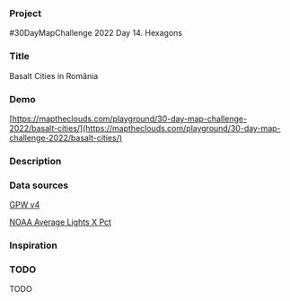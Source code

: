 ### Project

#30DayMapChallenge 2022 Day 14. Hexagons

### Title

Basalt Cities in România

### Demo

[https://maptheclouds.com/playground/30-day-map-challenge-2022/basalt-cities/](https://maptheclouds.com/playground/30-day-map-challenge-2022/basalt-cities/)

### Description

### Data sources

[GPW v4](https://sedac.ciesin.columbia.edu/data/set/gpw-v4-population-density-rev11)

[NOAA Average Lights X Pct](https://ngdc.noaa.gov/eog/dmsp/downloadV4composites.html)

### Inspiration

### TODO

TODO
